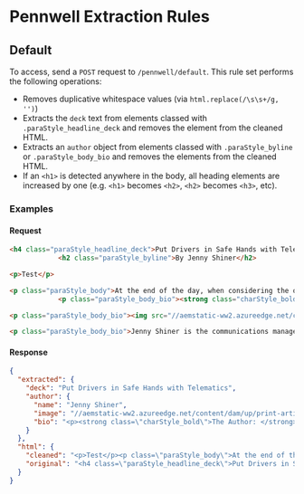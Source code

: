 # Pennwell Extraction Rules

## Default
To access, send a `POST` request to `/pennwell/default`. This rule set performs the following operations:
- Removes duplicative whitespace values (via `html.replace(/\s\s+/g, '')`)
- Extracts the `deck` text from elements classed with `.paraStyle_headline_deck` and removes the element from the cleaned HTML.
- Extracts an `author` object from elements classed with `.paraStyle_byline` or `.paraStyle_body_bio` and removes the elements from the cleaned HTML.
- If an `<h1>` is detected anywhere in the body, all heading elements are increased by one (e.g. `<h1>` becomes `<h2>`, `<h2>` becomes `<h3>`, etc).

### Examples

#### Request
```html
<h4 class="paraStyle_headline_deck">Put Drivers in Safe Hands with Telematics</h4>
			<h2 class="paraStyle_byline">By Jenny Shiner</h2>

<p>Test</p>

<p class="paraStyle_body">At the end of the day, when considering the objectives of a telematics implementation, no reasoning is quite as important as increasing safety for employees and the general public on the roadways. Using telematics as part of a fleetwide safety initiative will drive the program miles forward while providing the business with several other impactful benefits. UP </p>
			<p class="paraStyle_body_bio"><strong class="charStyle_bold">The Author: </strong></p>

<p class="paraStyle_body_bio"><img src="//aemstatic-ww2.azureedge.net/content/dam/up/print-articles/volume-23/issue-2/1902UPpf2-a01.jpg" alt="" width="167" height="167"></p>

<p class="paraStyle_body_bio">Jenny Shiner is the communications manager for GPS Insight. She graduated from Arizona State University with a bachelor’s degree in communication and is responsible for communication for all business segments that GPS Insight targets. For more information on telematics and fuel card technologies, visit www.gpsinsight.com.</p>
```

#### Response
```json
{
  "extracted": {
    "deck": "Put Drivers in Safe Hands with Telematics",
    "author": {
      "name": "Jenny Shiner",
      "image": "//aemstatic-ww2.azureedge.net/content/dam/up/print-articles/volume-23/issue-2/1902UPpf2-a01.jpg",
      "bio": "<p><strong class=\"charStyle_bold\">The Author: </strong></p><p>Jenny Shiner is the communications manager for GPS Insight. She graduated from Arizona State University with a bachelor&#x2019;s degree in communication and is responsible for communication for all business segments that GPS Insight targets. For more information on telematics and fuel card technologies, visit www.gpsinsight.com.</p>"
    }
  },
  "html": {
    "cleaned": "<p>Test</p><p class=\"paraStyle_body\">At the end of the day, when considering the objectives of a telematics implementation, no reasoning is quite as important as increasing safety for employees and the general public on the roadways. Using telematics as part of a fleetwide safety initiative will drive the program miles forward while providing the business with several other impactful benefits. UP </p>",
    "original": "<h4 class=\"paraStyle_headline_deck\">Put Drivers in Safe Hands with Telematics</h4>\n\t\t\t<h2 class=\"paraStyle_byline\">By Jenny Shiner</h2>\n\n<p>Test</p>\n\n<p class=\"paraStyle_body\">At the end of the day, when considering the objectives of a telematics implementation, no reasoning is quite as important as increasing safety for employees and the general public on the roadways. Using telematics as part of a fleetwide safety initiative will drive the program miles forward while providing the business with several other impactful benefits. UP </p>\n\t\t\t<p class=\"paraStyle_body_bio\"><strong class=\"charStyle_bold\">The Author: </strong></p>\n\n<p class=\"paraStyle_body_bio\"><img src=\"//aemstatic-ww2.azureedge.net/content/dam/up/print-articles/volume-23/issue-2/1902UPpf2-a01.jpg\" alt=\"\" width=\"167\" height=\"167\"></p>\n\n<p class=\"paraStyle_body_bio\">Jenny Shiner is the communications manager for GPS Insight. She graduated from Arizona State University with a bachelor’s degree in communication and is responsible for communication for all business segments that GPS Insight targets. For more information on telematics and fuel card technologies, visit www.gpsinsight.com.</p>"
  }
}
```
